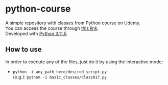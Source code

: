 # python-course
A simple repository with classes from Python course on Udemy. <br>
You can access the course through [this link](https://www.udemy.com/course/python-3-do-zero-ao-avancado). <br>
Developed with [Python 3.11.5](https://www.python.org/downloads/release/python-3115/).

## How to use
In order to execute any of the files, just do it by using the interactive mode:
- `python -i any_path_here/desired_script.py` <br>
(e.g.): `python -i basic_classes/class017.py `